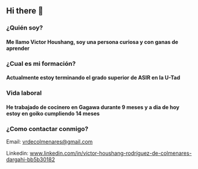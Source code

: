 ## Hi there 👋
### ¿Quién soy?
#### Me llamo Victor Houshang, soy una persona curiosa y con ganas de aprender
### ¿Cual es mi formación?
#### Actualmente estoy terminando el grado superior de ASIR en la U-Tad
### Vida laboral
#### He trabajado de cocinero en Gagawa durante 9 meses y a dia de hoy estoy en goiko cumpliendo 14 meses
### ¿Como contactar conmigo?
Email: vrdecolmenares@gmail.com 

Linkedin: www.linkedin.com/in/víctor-houshang-rodríguez-de-colmenares-dargahi-bb5b30182





<!--
**VictorHoushang/VictorHoushang** is a ✨ _special_ ✨ repository because its `README.md` (this file) appears on your GitHub profile.

Here are some ideas to get you started:

- 🔭 I’m currently working on ...
- 🌱 I’m currently learning ...
- 👯 I’m looking to collaborate on ...
- 🤔 I’m looking for help with ...
- 💬 Ask me about ...
- 📫 How to reach me: ...
- 😄 Pronouns: ...
- ⚡ Fun fact: ...
-->
